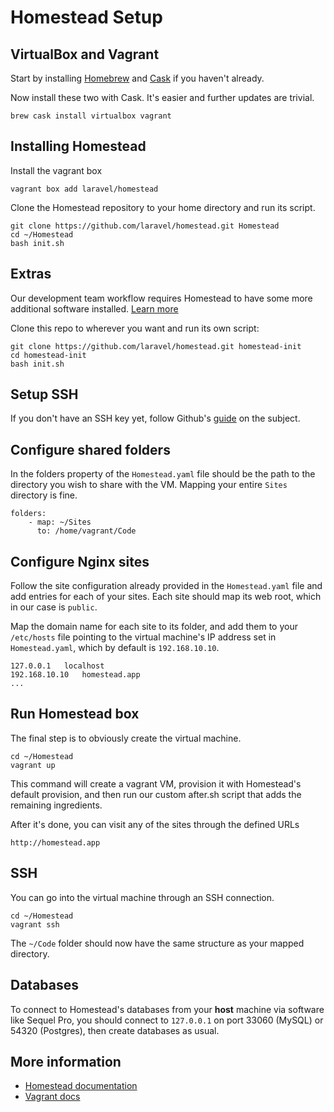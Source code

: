 # Homestead Setup

## VirtualBox and Vagrant

Start by installing [Homebrew](http://brew.sh/) and [Cask](http://caskroom.io/) if you haven't already.

Now install these two with Cask. It's easier and further updates are trivial.

```
brew cask install virtualbox vagrant
```

## Installing Homestead

Install the vagrant box

```
vagrant box add laravel/homestead
```

Clone the Homestead repository to your home directory and run its script.

```
git clone https://github.com/laravel/homestead.git Homestead
cd ~/Homestead
bash init.sh
```

## Extras

Our development team workflow requires Homestead to have some more additional software installed. [Learn more](docs/about.md)

Clone this repo to wherever you want and run its own script:

```
git clone https://github.com/laravel/homestead.git homestead-init
cd homestead-init
bash init.sh
```

## Setup SSH

If you don't have an SSH key yet, follow Github's [guide](https://help.github.com/articles/generating-ssh-keys/) on the subject.

## Configure shared folders

In the folders property of the `Homestead.yaml` file should be the path to the directory you wish to share with the VM. Mapping your entire `Sites` directory is fine.

```
folders:
    - map: ~/Sites
      to: /home/vagrant/Code
```

## Configure Nginx sites

Follow the site configuration already provided in the `Homestead.yaml` file and add entries for each of your sites. Each site should map its web root, which in our case is `public`.

Map the domain name for each site to its folder, and add them to your `/etc/hosts` file pointing to the virtual machine's IP address set in `Homestead.yaml`, which by default is `192.168.10.10`.

```
127.0.0.1   localhost
192.168.10.10   homestead.app
...
```

## Run Homestead box

The final step is to obviously create the virtual machine.

```
cd ~/Homestead
vagrant up
```

This command will create a vagrant VM, provision it with Homestead's default provision, and then run our custom after.sh script that adds the remaining ingredients.

After it's done, you can visit any of the sites through the defined URLs

```
http://homestead.app
```

## SSH

You can go into the virtual machine through an SSH connection.

```
cd ~/Homestead
vagrant ssh
```

The `~/Code` folder should now have the same structure as your mapped directory.

## Databases

To connect to Homestead's databases from your **host** machine via software like Sequel Pro, you should connect to `127.0.0.1` on port 33060 (MySQL) or 54320 (Postgres), then create databases as usual.

## More information

* [Homestead documentation](http://laravel.com/docs/5.0/homestead)
* [Vagrant docs](https://docs.vagrantup.com/v2/)
